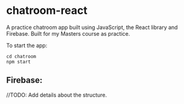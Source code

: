 # chatroom-react
A practice chatroom app built using JavaScript, the React library and Firebase.  Built for my Masters course as practice.

To start the app:

```
cd chatroom
npm start
```

## Firebase:

//TODO: Add details about the structure.